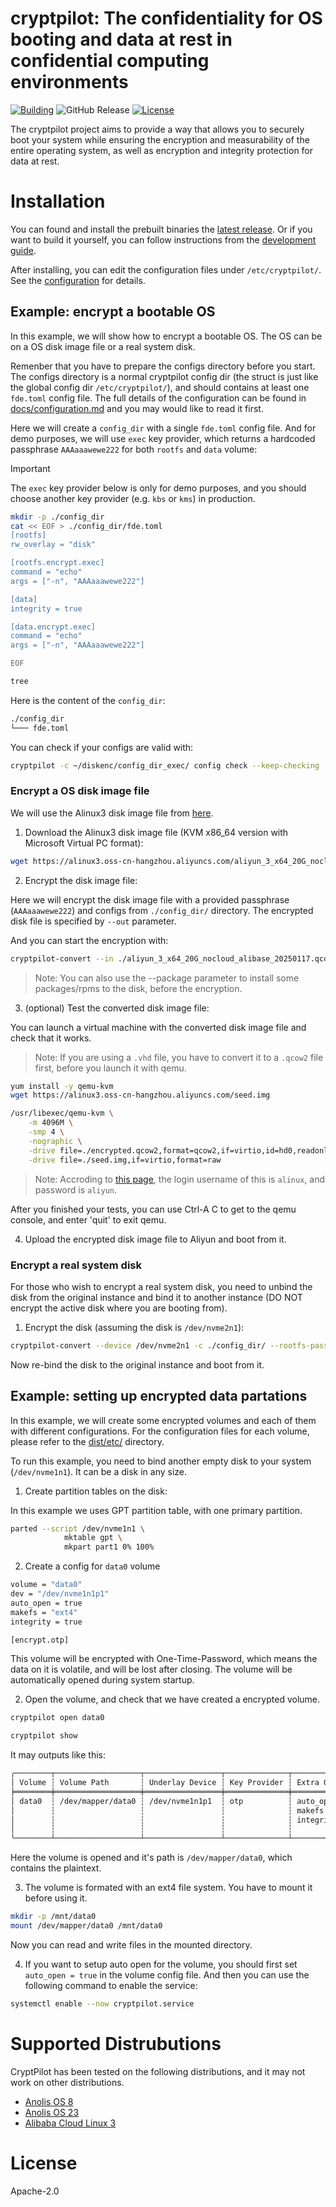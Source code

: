 # cryptpilot: The confidentiality for OS booting and data at rest in confidential computing environments
[![Building](/../../actions/workflows/build-rpm.yml/badge.svg)](/../../actions/workflows/build-rpm.yml)
![GitHub Release](https://img.shields.io/github/v/release/openanolis/cryptpilot)
[![License](https://img.shields.io/badge/License-Apache%202.0-blue.svg)](https://opensource.org/licenses/Apache-2.0)

The cryptpilot project aims to provide a way that allows you to securely boot your system while ensuring the encryption and measurability of the entire operating system, as well as encryption and integrity protection for data at rest.


# Installation

You can found and install the prebuilt binaries the [latest release](https://github.com/openanolis/cryptpilot/releases). Or if you want to build it yourself, you can follow instructions from the [development guide](docs/development.md).

After installing, you can edit the configuration files under `/etc/cryptpilot/`. See the [configuration](docs/configuration.md) for details.


## Example: encrypt a bootable OS

In this example, we will show how to encrypt a bootable OS. The OS can be on a OS disk image file or a real system disk. 

Remenber that you have to prepare the configs directory before you start. The configs directory is a normal cryptpilot config dir (the struct is just like the global config dir `/etc/cryptpilot/`), and should contains at least one `fde.toml` config file. The full details of the configuration can be found in [docs/configuration.md](docs/configuration.md) and you may would like to read it first.

Here we will create a `config_dir` with a single `fde.toml` config file. And for demo purposes, we will use `exec` key provider, which returns a hardcoded passphrase `AAAaaawewe222` for both `rootfs` and `data` volume:

> [!IMPORTANT]
> The `exec` key provider below is only for demo purposes, and you should choose another key provider (e.g. `kbs` or `kms`) in production.

```sh
mkdir -p ./config_dir
cat << EOF > ./config_dir/fde.toml
[rootfs]
rw_overlay = "disk"

[rootfs.encrypt.exec]
command = "echo"
args = ["-n", "AAAaaawewe222"]

[data]
integrity = true

[data.encrypt.exec]
command = "echo"
args = ["-n", "AAAaaawewe222"]

EOF

tree
```

Here is the content of the `config_dir`:
```txt
./config_dir
└─── fde.toml
```

You can check if your configs are valid with:

```sh
cryptpilot -c ~/diskenc/config_dir_exec/ config check --keep-checking
```

### Encrypt a OS disk image file

We will use the Alinux3 disk image file from [here](https://mirrors.aliyun.com/alinux/3/image/).

1. Download the Alinux3 disk image file (KVM x86_64 version with Microsoft Virtual PC format):

```sh
wget https://alinux3.oss-cn-hangzhou.aliyuncs.com/aliyun_3_x64_20G_nocloud_alibase_20250117.qcow2
```

2. Encrypt the disk image file:

Here we will encrypt the disk image file with a provided passphrase (`AAAaaawewe222`) and configs from `./config_dir/` directory. The encrypted disk file is specified by `--out` parameter.

And you can start the encryption with:

```sh
cryptpilot-convert --in ./aliyun_3_x64_20G_nocloud_alibase_20250117.qcow2 --out ./encrypted.qcow2 -c ./config_dir/ --rootfs-passphrase AAAaaawewe222
```

> Note: You can also use the --package parameter to install some packages/rpms to the disk, before the encryption.


3. (optional) Test the converted disk image file:

You can launch a virtual machine with the converted disk image file and check that it works.

> Note: If you are using a `.vhd` file, you have to convert it to a `.qcow2` file first, before you launch it with qemu.

```sh
yum install -y qemu-kvm
wget https://alinux3.oss-cn-hangzhou.aliyuncs.com/seed.img

/usr/libexec/qemu-kvm \
    -m 4096M \
    -smp 4 \
    -nographic \
    -drive file=./encrypted.qcow2,format=qcow2,if=virtio,id=hd0,readonly=off \
    -drive file=./seed.img,if=virtio,format=raw
```

> Note: Accroding to [this page](https://www.alibabacloud.com/help/zh/alinux/getting-started/use-alibaba-cloud-linux-3-images-in-an-on-premises-environment), the login username of this is `alinux`, and password is `aliyun`.

After you finished your tests, you can use Ctrl-A C to get to the qemu console, and enter 'quit' to exit qemu.

4. Upload the encrypted disk image file to Aliyun and boot from it.

### Encrypt a real system disk

For those who wish to encrypt a real system disk, you need to unbind the disk from the original instance and bind it to another instance (DO NOT encrypt the active disk where you are booting from).

1. Encrypt the disk (assuming the disk is `/dev/nvme2n1`):

```sh
cryptpilot-convert --device /dev/nvme2n1 -c ./config_dir/ --rootfs-passphrase AAAaaawewe222
```

Now re-bind the disk to the original instance and boot from it.

## Example: setting up encrypted data partations

In this example, we will create some encrypted volumes and each of them with different configurations. For the configuration files for each volume, please refer to the [dist/etc/](dist/etc) directory.

To run this example, you need to bind another empty disk to your system (`/dev/nvme1n1`). It can be a disk in any size.

1. Create partition tables on the disk:

In this example we uses GPT partition table, with one primary partition.
```sh
parted --script /dev/nvme1n1 \
            mktable gpt \
            mkpart part1 0% 100%
```

2. Create a config for `data0` volume

```sh
volume = "data0"
dev = "/dev/nvme1n1p1"
auto_open = true
makefs = "ext4"
integrity = true

[encrypt.otp]
```

This volume will be encrypted with One-Time-Password, which means the data on it is volatile, and will be lost after closing. The volume will be automatically opened during system startup.

2. Open the volume, and check that we have created a encrypted volume.

```sh
cryptpilot open data0
```

```sh
cryptpilot show
```

It may outputs like this:

```txt
╭────────┬───────────────────┬─────────────────┬──────────────┬──────────────────┬──────────────┬────────╮
│ Volume ┆ Volume Path       ┆ Underlay Device ┆ Key Provider ┆ Extra Options    ┆ Initialized  ┆ Opened │
╞════════╪═══════════════════╪═════════════════╪══════════════╪══════════════════╪══════════════╪════════╡
│ data0  ┆ /dev/mapper/data0 ┆ /dev/nvme1n1p1  ┆ otp          ┆ auto_open = true ┆ Not Required ┆ True   │
│        ┆                   ┆                 ┆              ┆ makefs = "ext4"  ┆              ┆        │
│        ┆                   ┆                 ┆              ┆ integrity = true ┆              ┆        │
│        ┆                   ┆                 ┆              ┆                  ┆              ┆        │
╰────────┴───────────────────┴─────────────────┴──────────────┴──────────────────┴──────────────┴────────╯
```

Here the volume is opened and it's path is `/dev/mapper/data0`, which contains the plaintext.


3. The volume is formated with an ext4 file system. You have to mount it before using it.

```sh
mkdir -p /mnt/data0
mount /dev/mapper/data0 /mnt/data0
```

Now you can read and write files in the mounted directory.

4. If you want to setup auto open for the volume, you should first set `auto_open = true` in the volume config file. And then you can use the following command to enable the service:

```sh
systemctl enable --now cryptpilot.service
```

# Supported Distrubutions

CryptPilot has been tested on the following distributions, and it may not work on other distributions.

- [Anolis OS 8](https://openanolis.cn/anolisos/8)
- [Anolis OS 23](https://openanolis.cn/anolisos/23)
- [Alibaba Cloud Linux 3](https://www.aliyun.com/product/alinux)


# License

Apache-2.0